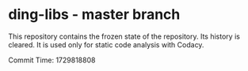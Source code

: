 # ding-libs - master branch

This repository contains the frozen state of the repository.
Its history is cleared. It is used only for static code
analysis with Codacy.

Commit Time: 1729818808
